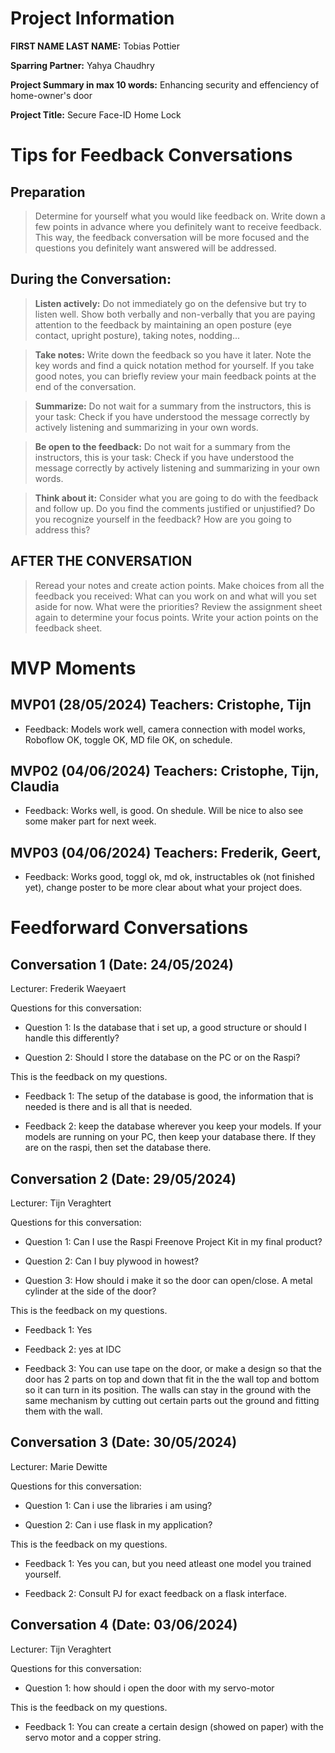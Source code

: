 # Project Information

**FIRST NAME LAST NAME:** Tobias Pottier

**Sparring Partner:** Yahya Chaudhry

**Project Summary in max 10 words:** Enhancing security and effenciency of home-owner's door

**Project Title:** Secure Face-ID Home Lock

# Tips for Feedback Conversations

## Preparation

> Determine for yourself what you would like feedback on. Write down a few points in advance where you definitely want to receive feedback. This way, the feedback conversation will be more focused and the questions you definitely want answered will be addressed.

## During the Conversation:

> **Listen actively:** Do not immediately go on the defensive but try to listen well. Show both verbally and non-verbally that you are paying attention to the feedback by maintaining an open posture (eye contact, upright posture), taking notes, nodding...

> **Take notes:** Write down the feedback so you have it later. Note the key words and find a quick notation method for yourself. If you take good notes, you can briefly review your main feedback points at the end of the conversation.

> **Summarize:** Do not wait for a summary from the instructors, this is your task: Check if you have understood the message correctly by actively listening and summarizing in your own words.

> **Be open to the feedback:** Do not wait for a summary from the instructors, this is your task: Check if you have understood the message correctly by actively listening and summarizing in your own words.

> **Think about it:** Consider what you are going to do with the feedback and follow up. Do you find the comments justified or unjustified? Do you recognize yourself in the feedback? How are you going to address this?

## AFTER THE CONVERSATION

> Reread your notes and create action points. Make choices from all the feedback you received: What can you work on and what will you set aside for now. What were the priorities? Review the assignment sheet again to determine your focus points. Write your action points on the feedback sheet.
# MVP Moments

## MVP01 (28/05/2024)  Teachers: Cristophe, Tijn

- Feedback: Models work well, camera connection with model works, Roboflow OK, toggle OK, MD file OK, on schedule.

## MVP02 (04/06/2024)  Teachers: Cristophe, Tijn, Claudia

- Feedback: Works well, is good. On shedule. Will be nice to also see some maker part for next week.

## MVP03 (04/06/2024)  Teachers: Frederik, Geert, 

- Feedback: Works good, toggl ok, md ok, instructables ok (not finished yet), change poster to be more clear about what your project does.

# Feedforward Conversations

## Conversation 1 (Date: 24/05/2024)

Lecturer: Frederik Waeyaert

Questions for this conversation:

- Question 1: Is the database that i set up, a good structure or should I handle this differently?

- Question 2: Should I store the database on the PC or on the Raspi?

This is the feedback on my questions.

- Feedback 1: The setup of the database is good, the information that is needed is there and is all that is needed.

- Feedback 2: keep the database wherever you keep your models. If your models are running on your PC, then keep your database there. If they are on the raspi, then set the database there.

## Conversation 2 (Date: 29/05/2024)

Lecturer: Tijn Veraghtert

Questions for this conversation:

- Question 1: Can I use the Raspi Freenove Project Kit in my final product?

- Question 2: Can I buy plywood in howest?

- Question 3: How should i make it so the door can open/close. A metal cylinder at the side of the door?

This is the feedback on my questions.

- Feedback 1: Yes

- Feedback 2: yes at IDC

- Feedback 3: You can use tape on the door, or make a design so that the door has 2 parts on top and down that fit in the the wall top and bottom so it can turn in its position. The walls can stay in the ground with the same mechanism by cutting out certain parts out the ground and fitting them with the wall.

## Conversation 3 (Date: 30/05/2024)

Lecturer: Marie Dewitte

Questions for this conversation:

- Question 1: Can i use the libraries i am using?

- Question 2: Can i use flask in my application?

This is the feedback on my questions.

- Feedback 1: Yes you can, but you need atleast one model you trained yourself.

- Feedback 2: Consult PJ for exact feedback on a flask interface.

## Conversation 4 (Date: 03/06/2024)

Lecturer: Tijn Veraghtert

Questions for this conversation:

- Question 1: how should i open the door with my servo-motor

This is the feedback on my questions.

- Feedback 1: You can create a certain design (showed on paper) with the servo motor and a copper string.
